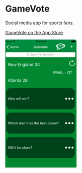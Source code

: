 # GameVote

Social media app for sports fans.

[GameVote on the App Store](https://itunes.apple.com/ca/app/game-vote/id1234737175?mt=8)

![alt text](https://raw.githubusercontent.com/tkreiman/GameVote/master/GameVoteImage.png)
